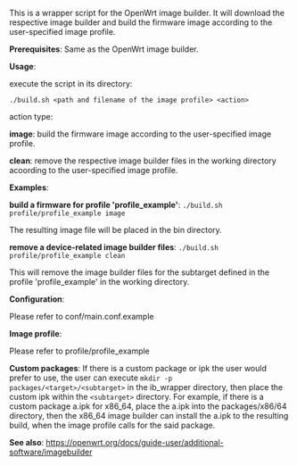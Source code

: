 This is a wrapper script for the OpenWrt image builder. It will download the respective image builder and build the firmware image according to the user-specified image profile.

**Prerequisites**: Same as the OpenWrt image builder.

**Usage**:

execute the script in its directory:

`./build.sh <path and filename of the image profile> <action>`

action type:

**image**: build the firmware image according to the user-specified image profile.

**clean**: remove the respective image builder files in the working directory acoording to the user-specified image profile.

**Examples**:

**build a firmware for profile 'profile_example'**: `./build.sh profile/profile_example image`

The resulting image file will be placed in the bin directory.

**remove a device-related image builder files**: `./build.sh profile/profile_example clean`

This will remove the image builder files for the subtarget defined in the profile 'profile_example' in the working directory.

**Configuration**:

Please refer to conf/main.conf.example

**Image profile**:

Please refer to profile/profile_example

**Custom packages**:
If there is a custom package or ipk the user would prefer to use, the user can execute 
`mkdir -p packages/<target>/<subtarget>`
in the ib_wrapper directory, 
then place the custom ipk within the `<subtarget>` directory.
For example, if there is a custom package a.ipk for x86_64, place the a.ipk into the packages/x86/64 directory, then the x86_64 image builder can install the a.ipk to the resulting build, when the image profile calls for the said package.  

**See also**:
https://openwrt.org/docs/guide-user/additional-software/imagebuilder
